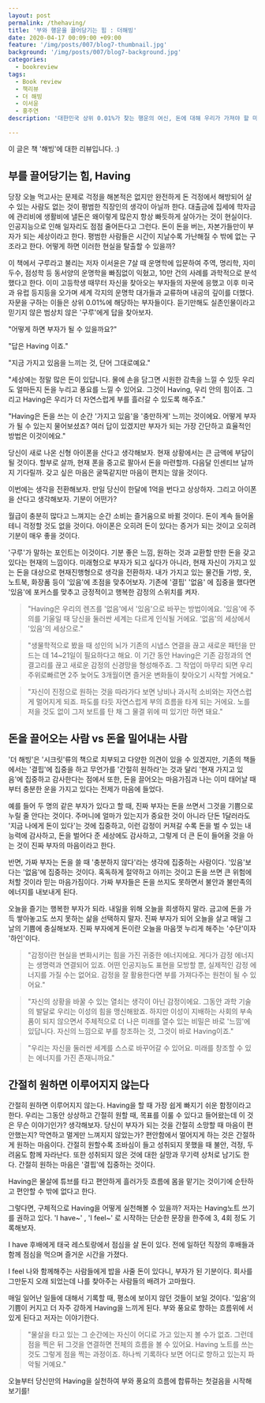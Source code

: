```yaml
---
layout: post
permalink: /thehaving/
title: '부와 행운을 끌어당기는 힘 : 더해빙'
date: 2020-04-17 00:09:00 +09:00
feature: '/img/posts/007/blog7-thumbnail.jpg'
background: '/img/posts/007/blog7-background.jpg'
categories:
  - bookreview
tags:
  - Book review
  - 책리뷰
  - 더 해빙
  - 이서윤
  - 홍주연
description: '대한민국 상위 0.01%가 찾는 행운의 여신, 돈에 대해 우리가 가져야 할 마음가짐을 가장 새롭게 담고 있는 책 '해빙'을 소개한다.'

---
```




이 글은 책 '해빙'에 대한 리뷰입니다. :)



## 부를 끌어당기는 힘, Having

당장 오늘 먹고사는 문제로 걱정을 해본적은 없지만 완전하게 돈 걱정에서 해방되어 살 수 있는 사람도 없는 것이 평범한 직장인의 생각이 아닐까 한다. 대출금에 집세에 학자금에 관리비에 생활비에 낼돈은 왜이렇게 많은지 항상 빠듯하게 살아가는 것이 현실이다. 인공지능으로 인해 일자리도 점점 줄어든다고 그런다. 돈이 돈을 버는, 자본가들만이 부자가 되는 세상이라고 한다. 평범한 사람들은 시간이 지날수록 가난해질 수 밖에 없는 구조라고 한다. 어떻게 하면 이러한 현실을 탈출할 수 있을까? 



이 책에서 구루라고 불리는 저자 이서윤은 7살 때 운명학에 입문하여 주역, 명리학, 자미두수, 점성학 등 동서양의 운명학을 빠짐없이 익혔고, 10만 건의 사례를 과학적으로 분석했다고 한다. 이미 고등학생 때무터 자신을 찾아오는 부자들의 자문에 응했고 이후 미국과 유럽 등지등을 오가며 세계 각지의 운명학 대가들과 교류하며 내공의 깊이를 더했다. 자문을 구하는 이들은 상위 0.01%에 해당하는 부자들이다. 듣기만해도 실존인물이라고 믿기지 않은 범상치 않은 '구루'에게 답을 찾아보자. 



"어떻게 하면 부자가 될 수 있을까요?"

"답은 Having 이죠."



"지금 가지고 있음을 느끼는 것, 단어 그대로예요."

"세상에는 정말 많은 돈이 있답니다. 물에 손을 담그면 시원한 감촉을 느낄 수 있듯 우리도 얼마든지 돈을 누리고 풍요를 느낄 수 있어요. 그것이  Having, 우리 안의 힘이죠. 그리고 Having은 우리가 더 자연스럽게 부를 흘러갈 수 있도록 해주죠."



"Having은 돈을 쓰는 이 순간 '가지고 있음'을 '충만하게' 느끼는 것이에요. 어떻게 부자가 될 수 있는지 물어보셨죠? 여러 답이 있겠지만 부자가 되는 가장 간단하고 효율적인 방법은 이것이에요."



당신이 새로 나온 신형 아이폰을 산다고 생각해보자. 현재 상황에서는 큰 금액에 부담이 될 것이다. 할부로 살까, 현재 폰을 중고로 팔아서 돈을 마련할까. 다음달 인센티브 날까지 기다릴까. 갖고 싶은 마음은 굴뚝같지만 마음이 편치는 않을 것이다.

이번에는 생각을 전환해보자. 만일 당신이 한달에 1억을 번다고 상상하자. 그리고 아이폰을 산다고 생각해보자. 기분이 어떤가?



월급이 충분히 많다고 느껴지는 순간 소비는 즐거움으로 바뀔 것이다. 돈이 계속 들어올 테니 걱정할 것도 없을 것이다. 아이폰은 오히려 돈이 있다는 증거가 되는 것이고 오히려 기분이 매우 좋을 것이다.



'구루'가 말하는 포인트는 이것이다. 기분 좋은 느낌, 원하는 것과 교환할 만한 돈을 갖고 있다는 현재의 느낌이다. 미래형으로 부자가 되고 싶다가 아니라, 현재 자신이 가지고 있는 돈을 대상으로 현재진행형으로 생각을 전환하자. 내가 가지고 있는 물건들 가방, 옷, 노트북, 화장품 등이 '있음'에 초점을 맞추어보자. 기존에 '결핍' '없음' 에 집중을 했다면 '있음'에 포커스를 맞추고 긍정적이고 행복한 감정의 스위치를 켜자. 



> "Having은 우리의 렌즈를 '없음'에서 '있음'으로 바꾸는 방법이에요. '있음'에 주의를 기울일 때 당신을 둘러싼 세계는 다르게 인식될 거에요. '없음'의 세상에서 '있음'의 세상으로."



> "생물학적으로 봤을 때 성인의 뇌가 기존의 시냅스 연결을 끊고 새로운 패턴을 만드는 데 14~21일이 필요하다고 해요. 이 기간 동안 Having은 기존 감정과의 연결고리를 끊고 새로운 감정의 신경망을 형성해주죠. 그 작업이 마무리 되면 우리 주위로빠르면 2주 늦어도 3개월이면 즐거운 변화들이 찾아오기 시작할 거에요."



> "자신이 진정으로 원하는 것을 따라가다 보면 낭비나 과시적 소비와는 자연스럽게 멀어지게 되죠. 파도를 타듯 자연스럽게 부의 흐름을 타게 되는 거에요. 노를 저을 것도 없이 그저 보트를 탄 채 그 물결 위에 떠 있기만 하면 돼요."





## 돈을 끌어오는 사람 vs 돈을 밀어내는 사람

 '더 해빙'은 '시크릿'류의 책으로 치부되고 다양한 의견이 있을 수 있겠지만, 기존의 책들에서는 '결핍'에 집중을 하고 무언가를 '간절히 원하라'는 것과 달리 '현재 가지고 있음'에 집중하고 감사한다는 점에서 또한, 돈을 끌어오는 마음가짐과 나는 이미 태어날 때부터 충분한 운을 가지고 있다는 전제가 마음에 들었다. 



예를 들어 두 명의 같은 부자가 있다고 할 때, 진짜 부자는 돈을 쓰면서 그것을 기쁨으로 누릴 줄 안다는 것이다. 주머니에 얼마가 있는지가 중요한 것이 아니라 단돈 1달러라도 '지금 나에게 돈이 있다'는 것에 집중하고, 이런 감정이 커져갈 수록 돈을 벌 수 있는 내 능력에 감사하고, 돈을 벌어다 준 세상에도 감사하고, 그렇게 더 큰 돈이 들어올 것을 아는 것이 진짜 부자의 마음이라고 한다. 



반면, 가짜 부자는 돈을 쓸 때 '충분하지 않다'라는 생각에 집중하는 사람이다. '있음'보다는 '없음'에 집중하는 것이다. 혹독하게 절약하고 아끼는 것이고 돈을 쓰면 큰 위험에 처할 것이라 믿는 마음가짐이다. 가짜 부자들은 돈을 쓰지도 못하면서 불안과 불만족의 에너지를 내보내게 된다. 



오늘을 즐기는 행복한 부자가 되라. 내일을 위해 오늘을 희생하지 말라. 금고에 돈을 가득 쌓아놓고도 쓰지 못하는 삶을 선택하지 말자. 진짜 부자가 되어 오늘을 살고 매일 그날의 기쁨에 충실해보자. 진짜 부자에게 돈이란 오늘을 마음껏 누리게 해주는 '수단'이자 '하인'이다. 



> "감정이란 현실을 변화시키는 힘을 가진 귀중한 에너지에요. 게다가 감정 에너지는 생명력과 연결되어 있죠. 어떤 인공지능도 표현을 모방할 뿐, 실제적인 감정 에너지를 가질 수는 없어요. 감정을 잘 활용한다면 부를 가져다주는 원천이 될 수 있어요."



> "자신의 상황을 바꿀 수 있는 열쇠는 생각이 아닌 감정이에요. 그동안 과학 기술의 발달로 우리는 이성의 힘을 맹신해왔죠. 하지만 이성이 지배하는 사회의 부속품이 되지 않으면서 주체적으로 더 나은 미래를 열수 있는 비밀은 바로 '느낌'에 있답니다. 자신의 느낌으로 부를 창조하는 것, 그것이 바로 Having이죠."



> "우리는 자신을 둘러싼 세계를 스스로 바꾸어갈 수 있어요. 미래를 창조할 수 있는 에너지를 가진 존재니까요."





## 간절히 원하면 이루어지지 않는다

간절히 원하면 이루어지지 않는다.  Having을 할 때 가장 쉽게 빠지기 쉬운 함정이라고 한다. 우리는 그동안 상상하고 간절히 원할 때, 목표를 이룰 수 있다고 들어왔는데 이 것은 무슨 이야기인가? 생각해보자. 당신이 부자가 되는 것을 간절히 소망할 때 마음이 편안했는지? 막연하고 멀게만 느껴지지 않았는가? 편안함에서 멀어지게 하는 것은 간절하게 원하는 마음이다. 간절히 원할수록 조바심이 들고 성취되지 못했을 때 불안, 걱정, 두려움도 함께 자라난다. 또한 성취되지 않은 것에 대한 실망과 무기력 상처로 남기도 한다. 간절히 원하는 마음은 '결핍'에 집중하는 것이다. 

Having은 물살에 튜브를 타고 편안하게 흘러가듯 흐름에 몸을 맡기는 것이기에 순탄하고 편안할 수 밖에 없다고 한다. 



그렇다면, 구체적으로 Having을 어떻게 실천해볼 수 있을까? 저자는 Having노트 쓰기를 권하고 있다. 'I have~' , 'I feel~' 로 시작하는 단순한 문장을 한주에 3, 4회 정도 기록해보자.



 I have 후배에게 태국 레스토랑에서 점심을 살 돈이 있다. 전에 일하던 직장의 후배들과 함께 점심을 먹으며 즐거운 시간을 가졌다. 

 I feel 나와 함께해주는 사람들에게 밥을 사줄 돈이 있다니, 부자가 된 기분이다. 회사를 그만둔지 오래 되었는데 나를 찾아주는 사람들의 배려가 고마웠다. 



 매일 일어난 일들에 대해서 기록할 때, 평소에 보이지 않던 것들이 보일 것이다. '있음'의 기쁨이 커지고 더 자주 강하게 Having을 느끼게 된다. 부와 풍요로 향하는 흐름위에 서있게 된다고 저자는 이야기한다. 



> "물살을 타고 있는 그 순간에는 자신이 어디로 가고 있는지 볼 수가 없죠. 그런데 점을 찍은 뒤 그것을 연결하면 전체의 흐름을 볼 수 있어요. Having 노트를 쓰는 것도 그렇게 점을 찍는 과정이죠. 하나씩 기록하다 보면 어디로 향하고 있는지 파악될 거예요."



오늘부터 당신만의 Having을 실천하여 부와 풍요의 흐름에 합류하는 첫걸음을 시작해보기를!